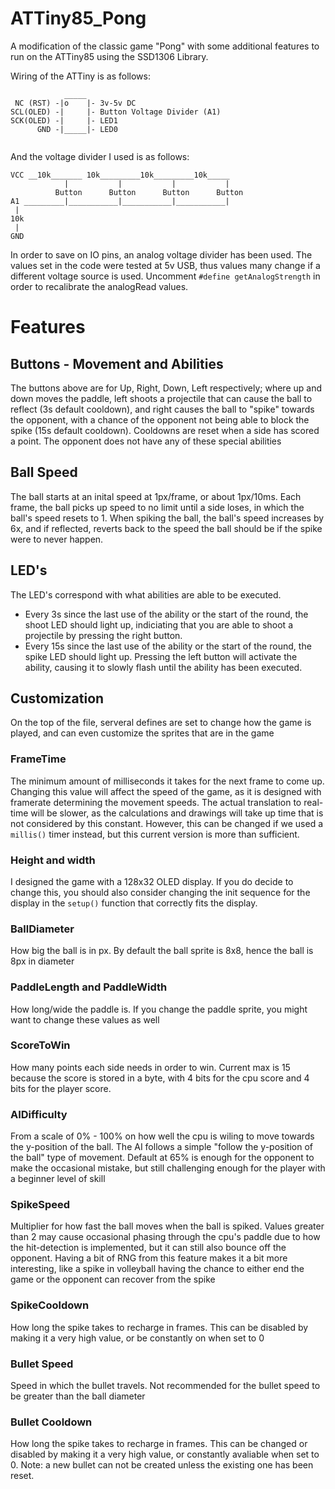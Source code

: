 # ATTiny85_Pong

A modification of the classic game "Pong" with some additional features to run on the ATTiny85 using the SSD1306 Library.

Wiring of the ATTiny is as follows:
```
            _____
 NC (RST) -|o    |- 3v-5v DC
SCL(OLED) -|     |- Button Voltage Divider (A1)
SCK(OLED) -|     |- LED1 
      GND -|_____|- LED0


```
And the voltage divider I used is as follows:
```
VCC __10k_______ 10k_________10k_________10k_____
            |           |           |           |
          Button      Button      Button      Button
A1 _________|___________|___________|___________|
 |
10k
 |
GND
```

In order to save on IO pins, an analog voltage divider has been used. The values set in the code were tested at 5v USB, thus values many change if a different voltage source is used. Uncomment `#define getAnalogStrength` in order to recalibrate the analogRead values.

# Features

## Buttons - Movement and Abilities
The buttons above are for Up, Right, Down, Left respectively; where up and down moves the paddle, left shoots a projectile that can cause the ball to reflect (3s default cooldown), and right causes the ball to "spike" towards the opponent, with a chance of the opponent not being able to block the spike (15s default cooldown). Cooldowns are reset when a side has scored a point. The opponent does not have any of these special abilities

## Ball Speed
The ball starts at an inital speed at 1px/frame, or about 1px/10ms. Each frame, the ball picks up speed to no limit until a side loses, in which the ball's speed resets to 1. When spiking the ball, the ball's speed increases by 6x, and if reflected, reverts back to the speed the ball should be if the spike were to never happen.

## LED's
The LED's correspond with what abilities are able to be executed. 
- Every 3s since the last use of the ability or the start of the round, the shoot LED should light up, indiciating that you are able to shoot a projectile by pressing the right button. 
- Every 15s since the last use of the ability or the start of the round, the spike LED should light up. Pressing the left button will activate the ability, causing it to slowly flash until the ability has been executed.

## Customization
On the top of the file, serveral defines are set to change how the game is played, and can even customize the sprites that are in the game
### FrameTime
The minimum amount of milliseconds it takes for the next frame to come up. Changing this value will affect the speed of the game, as it is designed with framerate determining the movement speeds. The actual translation to real-time will be slower, as the calculations and drawings will take up time that is not considered by this constant. However, this can be changed if we used a `millis()` timer instead, but this current version is more than sufficient. 
### Height and width
I designed the game with a 128x32 OLED display. If you do decide to change this, you should also consider changing the init sequence for the display in the `setup()` function that correctly fits the display.
### BallDiameter
How big the ball is in px. By default the ball sprite is 8x8, hence the ball is 8px in diameter
### PaddleLength and PaddleWidth
How long/wide the paddle is. If you change the paddle sprite, you might want to change these values as well
### ScoreToWin
How many points each side needs in order to win. Current max is 15 because the score is stored in a byte, with 4 bits for the cpu score and 4 bits for the player score.
### AIDifficulty
From a scale of 0% - 100% on how well the cpu is wiling to move towards the y-position of the ball. The AI follows a simple "follow the y-position of the ball" type of movement. Default at 65% is enough for the opponent to make the occasional mistake, but still challenging enough for the player with a beginner level of skill
### SpikeSpeed
Multiplier for how fast the ball moves when the ball is spiked. Values greater than 2 may cause occasional phasing through the cpu's paddle due to how the hit-detection is implemented, but it can still also bounce off the opponent. Having a bit of RNG from this feature makes it a bit more interesting, like a spike in volleyball having the chance to either end the game or the opponent can recover from the spike
### SpikeCooldown
How long the spike takes to recharge in frames. This can be disabled by making it a very high value, or be constantly on when set to 0
### Bullet Speed
Speed in which the bullet travels. Not recommended for the bullet speed to be greater than the ball diameter
### Bullet Cooldown
How long the spike takes to recharge in frames. This can be changed or disabled by making it a very high value, or constantly avaliable when set to 0. Note: a new bullet can not be created unless the existing one has been reset.
